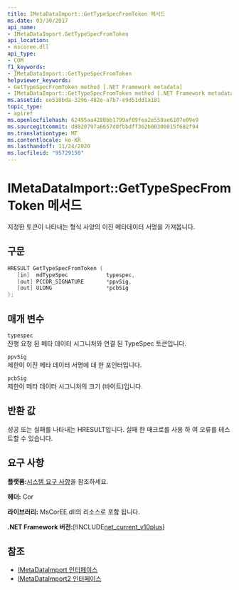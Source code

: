 ```yaml
---
title: IMetaDataImport::GetTypeSpecFromToken 메서드
ms.date: 03/30/2017
api_name:
- IMetaDataImport.GetTypeSpecFromToken
api_location:
- mscoree.dll
api_type:
- COM
f1_keywords:
- IMetaDataImport::GetTypeSpecFromToken
helpviewer_keywords:
- GetTypeSpecFromToken method [.NET Framework metadata]
- IMetaDataImport::GetTypeSpecFromToken method [.NET Framework metadata]
ms.assetid: ee518bda-3296-482e-a7b7-e9d51dd1a181
topic_type:
- apiref
ms.openlocfilehash: 62495aa4280bb1799af09fea2e550ae6107e09e9
ms.sourcegitcommit: d8020797a6657d0fbbdff362b80300815f682f94
ms.translationtype: MT
ms.contentlocale: ko-KR
ms.lasthandoff: 11/24/2020
ms.locfileid: "95729150"
---
```

# <a name="imetadataimportgettypespecfromtoken-method"></a>IMetaDataImport::GetTypeSpecFromToken 메서드

지정한 토큰이 나타내는 형식 사양의 이진 메타데이터 서명을 가져옵니다.  
  
## <a name="syntax"></a>구문  
  
```cpp  
HRESULT GetTypeSpecFromToken (
   [in]  mdTypeSpec            typespec,
   [out] PCCOR_SIGNATURE       *ppvSig,
   [out] ULONG                 *pcbSig  
);  
```  
  
## <a name="parameters"></a>매개 변수  

 `typespec`  
 진행 요청 된 메타 데이터 시그니처와 연결 된 TypeSpec 토큰입니다.  
  
 `ppvSig`  
 제한이 이진 메타 데이터 서명에 대 한 포인터입니다.  
  
 `pcbSig`  
 제한이 메타 데이터 시그니처의 크기 (바이트)입니다.  
  
## <a name="return-value"></a>반환 값  

 성공 또는 실패를 나타내는 HRESULT입니다. 실패 한 매크로를 사용 하 여 오류를 테스트할 수 있습니다.  
  
## <a name="requirements"></a>요구 사항  

 **플랫폼:**[시스템 요구 사항](../../get-started/system-requirements.md)을 참조하세요.  
  
 **헤더:** Cor  
  
 **라이브러리:** MsCorEE.dll의 리소스로 포함 됩니다.  
  
 **.NET Framework 버전:**[!INCLUDE[net_current_v10plus](../../../../includes/net-current-v10plus-md.md)]  
  
## <a name="see-also"></a>참조

- [IMetaDataImport 인터페이스](imetadataimport-interface.md)
- [IMetaDataImport2 인터페이스](imetadataimport2-interface.md)
